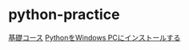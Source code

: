 # python-practice

[基礎コース](python-practice/basic/基礎コース.md)
[PythonをWindows PCにインストールする](python-practice/basic/PythonをWindows%20PCにインストールする.md)
